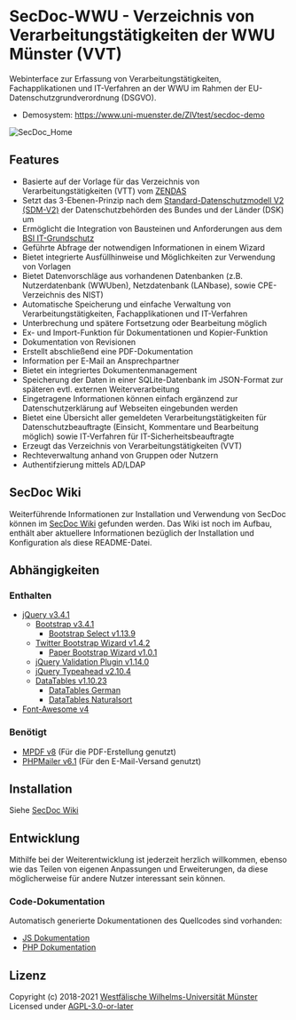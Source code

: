 # SecDoc-WWU - Verzeichnis von Verarbeitungstätigkeiten der WWU Münster (VVT)

Webinterface zur Erfassung von Verarbeitungstätigkeiten, Fachapplikationen und IT-Verfahren an der WWU im Rahmen der EU-Datenschutzgrundverordnung (DSGVO).

* Demosystem: https://www.uni-muenster.de/ZIVtest/secdoc-demo

![SecDoc_Home](https://zivgitlab.uni-muenster.de/secdoc/secdoc/-/wikis/uploads/22fcf1750bf2b5471ccf9a516177676a/SecDoc_Home.png)

## Features

- Basierte auf der Vorlage für das Verzeichnis von Verarbeitungstätigkeiten (VTT) vom [ZENDAS](https://www.zendas.de)
- Setzt das 3-Ebenen-Prinzip nach dem [Standard-Datenschutzmodell V2 (SDM-V2)](https://www.datenschutzzentrum.de/artikel/1300-Standard-Datenschutzmodell-V2.html) der Datenschutzbehörden des Bundes und der Länder (DSK) um
- Ermöglicht die Integration von Bausteinen und Anforderungen aus dem [BSI IT-Grundschutz](https://www.bsi.bund.de/DE/Themen/ITGrundschutz/itgrundschutz_node.html)
- Geführte Abfrage der notwendigen Informationen in einem Wizard
- Bietet integrierte Ausfüllhinweise und Möglichkeiten zur Verwendung von Vorlagen
- Bietet Datenvorschläge aus vorhandenen Datenbanken (z.B. Nutzerdatenbank (WWUben), Netzdatenbank (LANbase), sowie CPE-Verzeichnis des NIST)
- Automatische Speicherung und einfache Verwaltung von Verarbeitungstätigkeiten, Fachapplikationen und IT-Verfahren
- Unterbrechung und spätere Fortsetzung oder Bearbeitung möglich
- Ex- und Import-Funktion für Dokumentationen und Kopier-Funktion
- Dokumentation von Revisionen
- Erstellt abschließend eine PDF-Dokumentation
- Information per E-Mail an Ansprechpartner
- Bietet ein integriertes Dokumentenmanagement
- Speicherung der Daten in einer SQLite-Datenbank im JSON-Format zur späteren evtl. externen Weiterverarbeitung
- Eingetragene Informationen können einfach ergänzend zur Datenschutzerklärung auf Webseiten eingebunden werden
- Bietet eine Übersicht aller gemeldeten Verarbeitungstätigkeiten für Datenschutzbeauftragte (Einsicht, Kommentare und Bearbeitung möglich) sowie IT-Verfahren für IT-Sicherheitsbeauftragte
- Erzeugt das Verzeichnis von Verarbeitungstätigkeiten (VVT)
- Rechteverwaltung anhand von Gruppen oder Nutzern
- Authentifzierung mittels AD/LDAP

## SecDoc Wiki

Weiterführende Informationen zur Installation und Verwendung von SecDoc können im [SecDoc Wiki](https://zivgitlab.uni-muenster.de/secdoc/secdoc/-/wikis/home) gefunden werden. Das Wiki ist noch im Aufbau, enthält aber aktuellere Informationen bezüglich der Installation und Konfiguration als diese README-Datei.

## Abhängigkeiten

### Enthalten

- [jQuery v3.4.1](https://github.com/jquery/jquery)
   - [Bootstrap v3.4.1](https://github.com/twbs/bootstrap)
      - [Bootstrap Select v1.13.9](https://silviomoreto.github.io/bootstrap-select)
   - [Twitter Bootstrap Wizard v1.4.2](https://github.com/VinceG/twitter-bootstrap-wizard)
      - [Paper Bootstrap Wizard v1.0.1](https://github.com/creativetimofficial/paper-bootstrap-wizard)
   - [jQuery Validation Plugin v1.14.0](https://jqueryvalidation.org)
   - [jQuery Typeahead v2.10.4](http://www.runningcoder.org/jquerytypeahead)
   - [DataTables v1.10.23](https://datatables.net/)
      - [DataTables German](https://datatables.net/plug-ins/i18n/German)
      - [DataTables Naturalsort](https://datatables.net/plug-ins/sorting/natural)
- [Font-Awesome v4](https://github.com/FortAwesome/Font-Awesome)

### Benötigt

- [MPDF v8](https://github.com/mpdf/mpdf) (Für die PDF-Erstellung genutzt)
- [PHPMailer v6.1](https://github.com/PHPMailer/PHPMailer) (Für den E-Mail-Versand genutzt)

## Installation

Siehe [SecDoc Wiki](https://zivgitlab.uni-muenster.de/secdoc/secdoc/-/wikis/installation/Installation)

## Entwicklung

Mithilfe bei der Weiterentwicklung ist jederzeit herzlich willkommen, ebenso wie das Teilen von eigenen Anpassungen und Erweiterungen, da diese möglicherweise für andere Nutzer interessant sein können.

### Code-Dokumentation

Automatisch generierte Dokumentationen des Quellcodes sind vorhanden:
* [JS Dokumentation](https://secdoc.zivgitlabpages.uni-muenster.de/secdoc/JSDoc/)
* [PHP Dokumentation](https://secdoc.zivgitlabpages.uni-muenster.de/secdoc/phpDoc/)

## Lizenz

Copyright (c) 2018-2021 [Westfälische Wilhelms-Universität Münster](https://www.uni-muenster.de)  
Licensed under [AGPL-3.0-or-later](https://www.gnu.org/licenses/agpl.html)  
